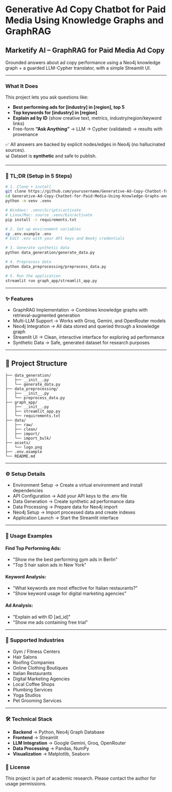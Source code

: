 # Generative Ad Copy Chatbot for Paid Media Using Knowledge Graphs and GraphRAG

## Marketify AI – GraphRAG for Paid Media Ad Copy  
Grounded answers about ad copy performance using a Neo4j knowledge graph + a guarded LLM-Cypher translator, with a simple Streamlit UI.

---

### What It Does
This project lets you ask questions like:

- **Best performing ads for [industry] in [region], top 5**  
- **Top keywords for [industry] in [region]**  
- **Explain ad by ID** (show creative text, metrics, industry/region/keyword links)  
- Free-form **“Ask Anything”** → LLM → Cypher (validated) → results with provenance  

✅ All answers are backed by explicit nodes/edges in Neo4j (no hallucinated sources).  
📊 Dataset is **synthetic** and safe to publish.  

---

### 🚀 TL;DR (Setup in 5 Steps)
```bash
# 1. Clone + install
git clone https://github.com/yourusername/Generative-Ad-Copy-Chatbot-for-Paid-Media-Using-Knowledge-Graphs-and-GraphRAG.git
cd Generative-Ad-Copy-Chatbot-for-Paid-Media-Using-Knowledge-Graphs-and-GraphRAG
python -m venv .venv

# Windows: .venv\Scripts\activate
# Linux/Mac: source .venv/bin/activate
pip install -r requirements.txt

# 2. Set up environment variables
cp .env.example .env
# Edit .env with your API keys and Neo4j credentials

# 3. Generate synthetic data
python data_generation/generate_data.py

# 4. Preprocess data
python data_preprocessing/preprocess_data.py

# 5. Run the application
streamlit run graph_app/streamlit_app.py
```
---

 ### ✨ Features

- GraphRAG Implementation → Combines knowledge graphs with retrieval-augmented generation
- Multi-LLM Support → Works with Groq, Gemini, and OpenRouter models
- Neo4j Integration → All data stored and queried through a knowledge graph
- Streamlit UI → Clean, interactive interface for exploring ad performance
- Synthetic Data → Safe, generated dataset for research purposes

---
## 📂 Project Structure
```
├── data_generation/
│   ├── __init__.py
│   └── generate_data.py
├── data_preprocessing/
│   ├── __init__.py
│   └── preprocess_data.py
├── graph_app/
│   ├── __init__.py
│   ├── streamlit_app.py
│   └── requirements.txt
├── data/
│   ├── raw/
│   ├── clean/
│   ├── import/
│   └── import_bulk/
├── assets/
│   └── logo.png
├── .env.example
└── README.md
```
---
### ⚙️ Setup Details

- Environment Setup → Create a virtual environment and install dependencies
- API Configuration → Add your API keys to the .env file
- Data Generation → Create synthetic ad performance data
- Data Processing → Prepare data for Neo4j import
- Neo4j Setup → Import processed data and create indexes
- Application Launch → Start the Streamlit interface
---
### 🔎 Usage Examples
#### Find Top Performing Ads:

- "Show me the best performing gym ads in Berlin"
- "Top 5 hair salon ads in New York"

#### Keyword Analysis:

- "What keywords are most effective for Italian restaurants?"
- "Show keyword usage for digital marketing agencies"

#### Ad Analysis:

- "Explain ad with ID [ad_id]"
- "Show me ads containing free trial"

---
### 📌 Supported Industries
- Gym / Fitness Centers
- Hair Salons
- Roofing Companies
- Online Clothing Boutiques
- Italian Restaurants
- Digital Marketing Agencies
- Local Coffee Shops
- Plumbing Services
- Yoga Studios
- Pet Grooming Services

---
### 🛠️ Technical Stack

- **Backend** → Python, Neo4j Graph Database
- **Frontend** → Streamlit
- **LLM Integration** → Google Gemini, Groq, OpenRouter
- **Data Processing** → Pandas, NumPy
- **Visualization** → Matplotlib, Seaborn

### 📜 License

This project is part of academic research.
Please contact the author for usage permissions.
